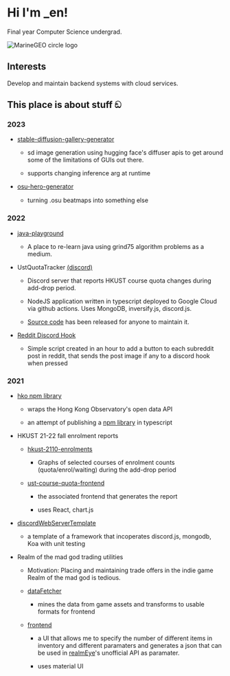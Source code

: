 # Hi I'm _en!

Final year Computer Science undergrad.

<img src="https://github-profile-trophy.vercel.app/?username=henveloper" alt="MarineGEO circle logo"/>

## Interests

Develop and maintain backend systems with cloud services.

## This place is about stuff ඞ

### 2023

* [stable-diffusion-gallery-generator](https://github.com/henveloper/stable-diffusion-gallery-generator)

  * sd image generation using hugging face's diffuser apis to get around some of the limitations of GUIs out there.

  * supports changing inference arg at runtime

* [osu-hero-generator](https://github.com/henveloper/osu-hero-generator)

  * turning .osu beatmaps into something else <img src="https://emoji.redditmedia.com/kt9cbx7rect71_t5_2usxq/socialcredit1" width="15" height="15">

### 2022

* [java-playground](https://github.com/henveloper/java-playground)

  * A place to re-learn java using grind75 algorithm problems as a medium.

* UstQuotaTracker [(discord)](https://discord.gg/rsat42zQjy)

  * Discord server that reports HKUST course quota changes during add-drop period.

  * NodeJS application written in typescript deployed to Google Cloud via github actions. Uses MongoDB, inversify.js, discord.js.

  * [Source code](https://github.com/henveloper/discord-ustquotatracker) has been released for anyone to maintain it.
 
* [Reddit Discord Hook](https://github.com/henveloper/reddit-discord-hook)

  * Simple script created in an hour to add a button to each subreddit post in reddit, that sends the post image if any to a discord hook when pressed
  
### 2021

* [hko npm library](https://github.com/henveloper/hko)

  * wraps the Hong Kong Observatory's open data API

  * an attempt of publishing a [npm library](https://www.npmjs.com/package/hko) in typescript

* HKUST 21-22 fall enrolment reports

  * [hkust-2110-enrolments](https://github.com/henveloper/hkust-2110-enrolments)
 
    * Graphs of selected courses of enrolment counts (quota/enrol/waiting) during the add-drop period

  * [ust-course-quota-frontend](https://github.com/henveloper/hkust-2110-enrolments)

    * the associated frontend that generates the report

    * uses React, chart.js
  
* [discordWebServerTemplate](https://github.com/henveloper/discordWebServerTemplate)

  * a template of a framework that incoperates discord.js, mongodb, Koa with unit testing
 
* Realm of the mad god trading utilities

  * Motivation: Placing and maintaining trade offers in the indie game Realm of the mad god is tedious.

  * [dataFetcher](https://github.com/henveloper/reTradeDataFetcher)

    * mines the data from game assets and transforms to usable formats for frontend

  * [frontend](https://github.com/henveloper/reTradeFrontend)

    * a UI that allows me to specify the number of different items in inventory and different paramaters and generates a json that can be used in [realmEye](https://www.realmeye.com)'s unofficial API as paramater.

    * uses material UI
